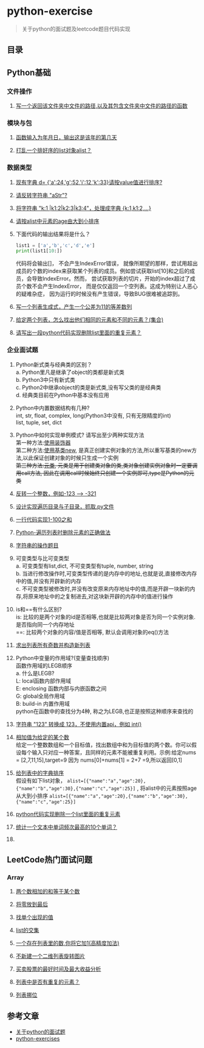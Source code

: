 # python-exercise

> 关于python的面试题及leetcode题目代码实现

## 目录

## Python基础

### 文件操作

1. [写一个返回该文件夹中文件的路径,以及其包含文件夹中文件的路径的函数](interview_question/print_dir.py)

### 模块与包

1. [函数输入为年月日，输出这是该年的第几天](interview_question/get_date.py)

1. [打乱一个排好序的list对象alist？](interview_question/upset_a_list.py)

### 数据类型

1. [现有字典 d= {'a':24,'g':52,'i':12,'k':33}请按value值进行排序?](interview_question/sort_dicts.py)

1. [请反转字符串 "aStr"?](interview_question/reverse_str.py)

1. [将字符串 "k:1 |k1:2|k2:3|k3:4"，处理成字典 {k:1,k1:2,...}](interview_question/to_dicts.py)

1. [请按alist中元素的age由大到小排序](interview_question/sort_list.py)

1. 下面代码的输出结果将是什么？
    ```python
    list1 = ['a','b','c','d','e']
    print(list1[10:])
    ```
    代码将会输出[]， 不会产生IndexError错误， 就像所期望的那样，尝试用超出成员的个数的index来获取某个列表的成员。例如尝试获取list[10]和之后的成员，会导致IndexError。然而， 尝试获取列表的切片，开始的index超过了成员个数不会产生IndexError， 而是仅仅返回一个空列表。这成为特别让人恶心的疑难杂症， 因为运行的时候没有产生错误，导致BUG很难被追踪到。

1. [写一个列表生成式，产生一个公差为11的等差数列](interview_question/gen_list.py)

1. [给定两个列表，怎么找出他们相同的元素和不同的元素？(集合)](interview_question/different_list.py)

1. [请写出一段python代码实现删除list里面的重复元素？](interview_question/dif_sim.py)

### 企业面试题

1. Python新式类与经典类的区别？  
  a. Python里凡是继承了object的类都是新式类  
  b. Python3中只有新式类  
  c. Python2中继承object的类是新式类,没有写父类的是经典类  
  d. 经典类目前在Python中基本没有应用  

2. Python中内置数据结构有几种?  
  int, str, float, complex, long(Python3中没有, 只有无限精度的int)  
  list, tuple, set, dict  

3. Python中如何实现单例模式? 请写出至少两种实现方法  
    第一种方法:[使用装饰器](interview_question/singleton.py)  
    第二种方法:[使用基类new](interview_question/singleton.py), 是真正创建实例对象的方法,所以重写基类的new方法,以此保证创建对象的时候只生成一个实例  
    ~~第三种方法:[元类](interview_question/singleton.py), 元类是用于创建类对象的类,类对象创建实例对象时一定要调用call方法, 因此在调用call时候始终只创建一个实例即可,type是Python的元类~~

4. [反转一个整数，例如-123 --> -321](interview_question/reverse_int.py)

5. [设计实现遍历目录与子目录，抓取.py文件](interview_question/os_test.py)

6. [一行代码实现1-100之和](interview_question/one_line_add.py)

7. [Python-遍历列表时删除元素的正确做法](interview_question/del_list.py)

8. [字符串的操作题目](interview_question/str_operation.py)

9. 可变类型与比可变类型  
  a. 可变类型有list,dict, 不可变类型有tuple, number, string  
  b. 当进行修改操作时,可变类型传递的是内存中的地址,也就是说,直接修改内存中的值,并没有开辟新的内存  
  c. 不可变类型被修改时,并没有改变原来内存地址中的值,而是开辟一块新的内存,将原来地址中的之复制进去,对这块新开辟的内存中的值进行操作

10. is和==有什么区别?  
  is: 比较的是两个对象的id是否相等,也就是比较两对象是否为同一个实例对象.是否指向同一个内存地址  
  ==: 比较两个对象的内容/值是否相等, 默认会调用对象的eq()方法
  
11. [求出列表所有奇数并构造新列表 ](interview_question/odd_number.py)

12. Python中变量的作用域?(变量查找顺序)  
    函数作用域的LEGB顺序  
    a. 什么是LEGB?  
    L: local函数内部作用域   
    E: enclosing 函数内部与内嵌函数之间  
    G: global全局作用域  
    B: build-in 内置作用域  
    python在函数中的查找分为4种, 称之为LEGB,也正是按照这种顺序来查找的  
    
13. [字符串 "123" 转换成 123，不使用内置api，例如 int()](interview_question/atoi.py)

14. [相加值为给定的某个数](interview_question/sum_is_target.py)  
    给定一个整数数组和一个目标值，找出数组中和为目标值的两个数。你可以假设每个输入只对应一种答案，且同样的元素不能被重复利用。示例:给定nums = [2,7,11,15],target=9 因为 nums[0]+nums[1] = 2+7 =9,所以返回[0,1]

15. [给列表中的字典排序](interview_question/sort_dicts2.py)  
    假设有如下list对象， ```alist=[{"name":"a","age":20},{"name":"b","age":30},{"name":"c","age":25}]``` ,
    将alist中的元素按照age从大到小排序 ```alist=[{"name":"a","age":20},{"name":"b","age":30},{"name":"c","age":25}]```

16. [python代码实现删除一个list里面的重复元素](interview_question/dist_func.py)

17. [统计一个文本中单词频次最高的10个单词？](interview_question/highest_frequency.py)

18. []()

## LeetCode热门面试问题

### Array

1. [两个数相加的和等于某个数](leetcode/two_sum.py)

1. [将零放到最后](leetcode/move_zeros.py)

1. [找单个出现的值](leetcode/single_number.py)

1. [list的交集](leetcode/intersect.py)

1. [一个存在列表里的数,你将它加1(高精度加法)](leetcode/plus_one.py)

1. [不新建一个二维列表旋转图片](leetcode/rotate_image.py)

1. [买卖股票的最好时间及最大收益分析](leetcode/max_profit.py)

1. [列表中是否有重复的元素？](leetcode/contains_duplicate.py)

1. [列表挪位](leetcode/rotate_array.py)

## 参考文章

- [关于python的面试题](https://github.com/Niracler/python-interview-question)  
- [python-exercises](https://www.w3resource.com/python-exercises/)
